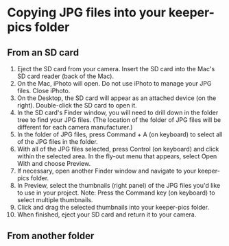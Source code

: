 # Copying JPG files into your keeper-pics folder

## From an SD card

1. Eject the SD card from your camera. Insert the SD card into the Mac's SD card reader (back of the Mac).
2. On the Mac, iPhoto will open. Do not use iPhoto to manage your JPG files. Close iPhoto.
3. On the Desktop, the SD card will appear as an attached device (on the right). Double-click the SD card to open it. 
4. In the SD card's Finder window, you will need to drill down in the folder tree to find your JPG files. (The location of the folder of JPG files will be different for each camera manufacturer.) 
5. In the folder of JPG files, press Command + A (on keyboard) to select all of the JPG files in the folder. 
6. With all of the JPG files selected, press Control (on keyboard) and click within the selected area. In the fly-out menu that appears, select Open With and choose Preview.
7. If necessary, open another Finder window and navigate to your keeper-pics folder.
8. In Preview, select the thumbnails (right panel) of the JPG files you'd like to use in your project. Note: Press the Command key (on keyboard) to select multiple thumbnails.
9. Click and drag the selected thumbnails into your keeper-pics folder. 
10. When finished, eject your SD card and return it to your camera. 



## From another folder